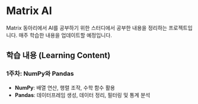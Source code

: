 # Matrix AI

Matrix 동아리에서 AI를 공부하기 위한 스터디에서 공부한 내용을 정리하는 프로젝트입니다. 매주 학습한 내용을 업데이트할 예정입니다.

## 학습 내용 (Learning Content)

### 1주차: NumPy와 Pandas
- **NumPy**: 배열 연산, 행렬 조작, 수학 함수 활용
- **Pandas**: 데이터프레임 생성, 데이터 정리, 필터링 및 통계 분석

